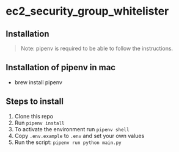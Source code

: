 # ec2_security_group_whitelister

## Installation

> Note: pipenv is required to be able to follow the instructions.

## Installation of pipenv in mac
- brew install pipenv
## Steps to install
 
1. Clone this repo
2. Run `pipenv install`
3. To activate the environment run `pipenv shell`
4. Copy `.env.example` to `.env` and set your own values
5. Run the script: `pipenv run python main.py`